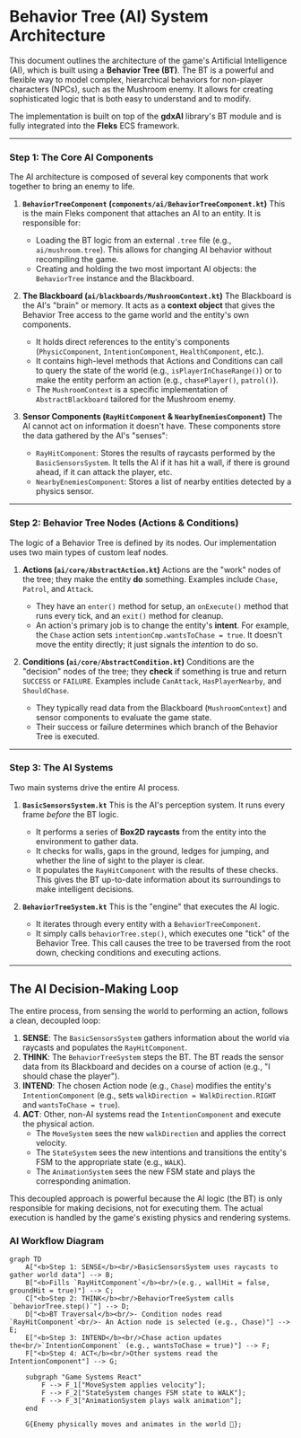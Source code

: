 # Behavior Tree (AI) System Architecture

This document outlines the architecture of the game's Artificial Intelligence (AI), which is built using a **Behavior Tree (BT)**. The BT is a powerful and flexible way to model complex, hierarchical behaviors for non-player characters (NPCs), such as the Mushroom enemy. It allows for creating sophisticated logic that is both easy to understand and to modify.

The implementation is built on top of the **gdxAI** library's BT module and is fully integrated into the **Fleks** ECS framework.

-----

### Step 1: The Core AI Components

The AI architecture is composed of several key components that work together to bring an enemy to life.

1.  **`BehaviorTreeComponent` (`components/ai/BehaviorTreeComponent.kt`)**
    This is the main Fleks component that attaches an AI to an entity. It is responsible for:

    * Loading the BT logic from an external `.tree` file (e.g., `ai/mushroom.tree`). This allows for changing AI behavior without recompiling the game.
    * Creating and holding the two most important AI objects: the `BehaviorTree` instance and the Blackboard.

2.  **The Blackboard (`ai/blackboards/MushroomContext.kt`)**
    The Blackboard is the AI's "brain" or memory. It acts as a **context object** that gives the Behavior Tree access to the game world and the entity's own components.

    * It holds direct references to the entity's components (`PhysicComponent`, `IntentionComponent`, `HealthComponent`, etc.).
    * It contains high-level methods that Actions and Conditions can call to query the state of the world (e.g., `isPlayerInChaseRange()`) or to make the entity perform an action (e.g., `chasePlayer()`, `patrol()`).
    * The `MushroomContext` is a specific implementation of `AbstractBlackboard` tailored for the Mushroom enemy.

3.  **Sensor Components (`RayHitComponent` & `NearbyEnemiesComponent`)**
    The AI cannot act on information it doesn't have. These components store the data gathered by the AI's "senses":

    * `RayHitComponent`: Stores the results of raycasts performed by the `BasicSensorsSystem`. It tells the AI if it has hit a wall, if there is ground ahead, if it can attack the player, etc.
    * `NearbyEnemiesComponent`: Stores a list of nearby entities detected by a physics sensor.

-----

### Step 2: Behavior Tree Nodes (Actions & Conditions)

The logic of a Behavior Tree is defined by its nodes. Our implementation uses two main types of custom leaf nodes.

1.  **Actions (`ai/core/AbstractAction.kt`)**
    Actions are the "work" nodes of the tree; they make the entity **do** something. Examples include `Chase`, `Patrol`, and `Attack`.

    * They have an `enter()` method for setup, an `onExecute()` method that runs every tick, and an `exit()` method for cleanup.
    * An action's primary job is to change the entity's **intent**. For example, the `Chase` action sets `intentionCmp.wantsToChase = true`. It doesn't move the entity directly; it just signals the *intention* to do so.

2.  **Conditions (`ai/core/AbstractCondition.kt`)**
    Conditions are the "decision" nodes of the tree; they **check** if something is true and return `SUCCESS` or `FAILURE`. Examples include `CanAttack`, `HasPlayerNearby`, and `ShouldChase`.

    * They typically read data from the Blackboard (`MushroomContext`) and sensor components to evaluate the game state.
    * Their success or failure determines which branch of the Behavior Tree is executed.

-----

### Step 3: The AI Systems

Two main systems drive the entire AI process.

1.  **`BasicSensorsSystem.kt`**
    This is the AI's perception system. It runs every frame *before* the BT logic.

    * It performs a series of **Box2D raycasts** from the entity into the environment to gather data.
    * It checks for walls, gaps in the ground, ledges for jumping, and whether the line of sight to the player is clear.
    * It populates the `RayHitComponent` with the results of these checks. This gives the BT up-to-date information about its surroundings to make intelligent decisions.

2.  **`BehaviorTreeSystem.kt`**
    This is the "engine" that executes the AI logic.

    * It iterates through every entity with a `BehaviorTreeComponent`.
    * It simply calls `behaviorTree.step()`, which executes one "tick" of the Behavior Tree. This call causes the tree to be traversed from the root down, checking conditions and executing actions.

-----

## The AI Decision-Making Loop

The entire process, from sensing the world to performing an action, follows a clean, decoupled loop:

1.  **SENSE**: The `BasicSensorsSystem` gathers information about the world via raycasts and populates the `RayHitComponent`.
2.  **THINK**: The `BehaviorTreeSystem` steps the BT. The BT reads the sensor data from its Blackboard and decides on a course of action (e.g., "I should chase the player").
3.  **INTEND**: The chosen Action node (e.g., `Chase`) modifies the entity's `IntentionComponent` (e.g., sets `walkDirection = WalkDirection.RIGHT` and `wantsToChase = true`).
4.  **ACT**: Other, non-AI systems read the `IntentionComponent` and execute the physical action.
    * The `MoveSystem` sees the new `walkDirection` and applies the correct velocity.
    * The `StateSystem` sees the new intentions and transitions the entity's FSM to the appropriate state (e.g., `WALK`).
    * The `AnimationSystem` sees the new FSM state and plays the corresponding animation.

This decoupled approach is powerful because the AI logic (the BT) is only responsible for making decisions, not for executing them. The actual execution is handled by the game's existing physics and rendering systems.

### AI Workflow Diagram

```mermaid
graph TD
    A["<b>Step 1: SENSE</b><br/>BasicSensorsSystem uses raycasts to gather world data"] --> B;
    B["<b>Fills `RayHitComponent`</b><br/>(e.g., wallHit = false, groundHit = true)"] --> C;
    C["<b>Step 2: THINK</b><br/>BehaviorTreeSystem calls `behaviorTree.step()`"] --> D;
    D["<b>BT Traversal</b><br/>- Condition nodes read `RayHitComponent`<br/>- An Action node is selected (e.g., Chase)"] --> E;
    E["<b>Step 3: INTEND</b><br/>Chase action updates the<br/>`IntentionComponent` (e.g., wantsToChase = true)"] --> F;
    F["<b>Step 4: ACT</b><br/>Other systems read the IntentionComponent"] --> G;

    subgraph "Game Systems React"
        F --> F_1["MoveSystem applies velocity"];
        F --> F_2["StateSystem changes FSM state to WALK"];
        F --> F_3["AnimationSystem plays walk animation"];
    end

    G{Enemy physically moves and animates in the world 🤖};
```
